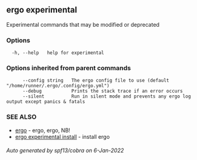 ## ergo experimental

Experimental commands that may be modified or deprecated

### Options

```
  -h, --help   help for experimental
```

### Options inherited from parent commands

```
      --config string   The ergo config file to use (default "/home/runner/.ergo/.config/ergo.yml")
      --debug           Prints the stack trace if an error occurs
      --silent          Run in silent mode and prevents any ergo log output except panics & fatals
```

### SEE ALSO

* [ergo](ergo.md)	 - ergo, ergo, NB!
* [ergo experimental install](ergo_experimental_install.md)	 - install ergo

###### Auto generated by spf13/cobra on 6-Jan-2022
